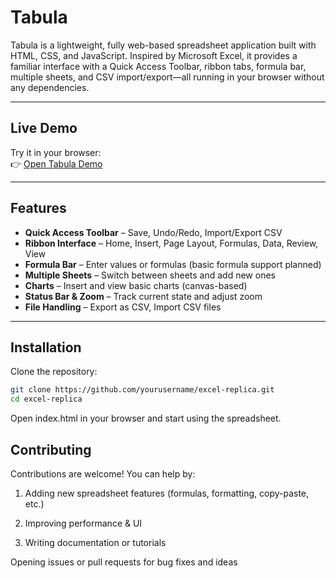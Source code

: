 # Tabula

Tabula is a lightweight, fully web-based spreadsheet application built with HTML, CSS, and JavaScript. Inspired by Microsoft Excel, it provides a familiar interface with a Quick Access Toolbar, ribbon tabs, formula bar, multiple sheets, and CSV import/export—all running in your browser without any dependencies.

---

## Live Demo
Try it in your browser:  
👉 [Open Tabula Demo]()

---

## Features
- **Quick Access Toolbar** – Save, Undo/Redo, Import/Export CSV
- **Ribbon Interface** – Home, Insert, Page Layout, Formulas, Data, Review, View
- **Formula Bar** – Enter values or formulas (basic formula support planned)
- **Multiple Sheets** – Switch between sheets and add new ones
- **Charts** – Insert and view basic charts (canvas-based)
- **Status Bar & Zoom** – Track current state and adjust zoom
- **File Handling** – Export as CSV, Import CSV files

---

## Installation
Clone the repository:
```bash
git clone https://github.com/yourusername/excel-replica.git
cd excel-replica
```
Open index.html in your browser and start using the spreadsheet.

## Contributing
Contributions are welcome! You can help by:

1. Adding new spreadsheet features (formulas, formatting, copy-paste, etc.)

2. Improving performance & UI

3. Writing documentation or tutorials

Opening issues or pull requests for bug fixes and ideas
